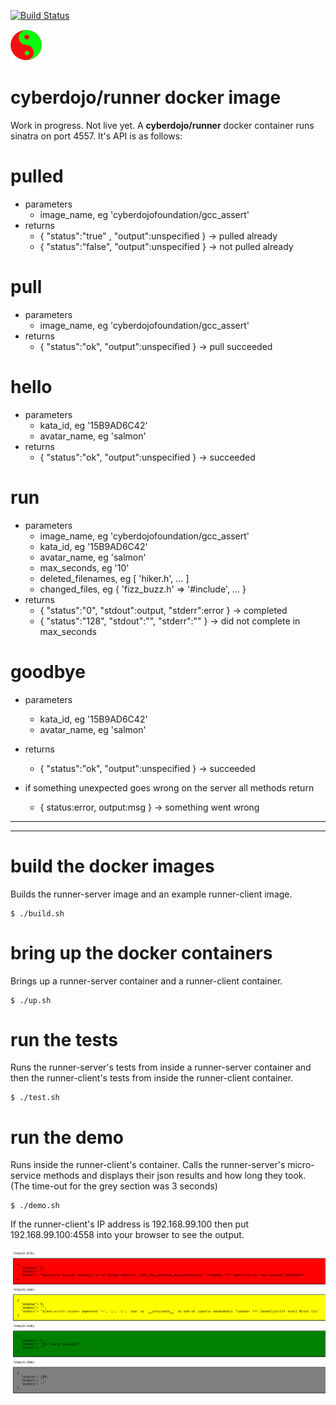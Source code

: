 
[![Build Status](https://travis-ci.org/cyber-dojo/runner.svg?branch=master)](https://travis-ci.org/cyber-dojo/runner)

<img src="https://raw.githubusercontent.com/cyber-dojo/nginx/master/images/home_page_logo.png" alt="cyber-dojo yin/yang logo" width="50px" height="50px"/>

# cyberdojo/runner docker image

Work in progress. Not live yet.
A **cyberdojo/runner** docker container runs sinatra on port 4557.
It's API is as follows:

# pulled
- parameters
  * image_name, eg 'cyberdojofoundation/gcc_assert'
- returns
  * { "status":"true" , "output":unspecified } -> pulled already
  * { "status":"false", "output":unspecified } -> not pulled already

# pull
- parameters
  * image_name, eg 'cyberdojofoundation/gcc_assert'
- returns
  * { "status":"ok", "output":unspecified } -> pull succeeded

# hello
- parameters
  * kata_id, eg '15B9AD6C42'
  * avatar_name, eg 'salmon'
- returns
  * { "status":"ok", "output":unspecified } -> succeeded

# run
- parameters
  * image_name, eg 'cyberdojofoundation/gcc_assert'
  * kata_id, eg '15B9AD6C42'
  * avatar_name, eg 'salmon'
  * max_seconds, eg '10'
  * deleted_filenames, eg [ 'hiker.h', ... ]
  * changed_files, eg { 'fizz_buzz.h' => '#include', ... }
- returns
  * { "status":"0",   "stdout":output, "stderr":error } -> completed
  * { "status":"128", "stdout":"", "stderr":"" } -> did not complete in max_seconds

# goodbye
- parameters
  * kata_id, eg '15B9AD6C42'
  * avatar_name, eg 'salmon'
- returns
  * { "status":"ok", "output":unspecified } -> succeeded

- if something unexpected goes wrong on the server all methods return
  * { status:error, output:msg } -> something went wrong


- - - -
- - - -

# build the docker images
Builds the runner-server image and an example runner-client image.
```
$ ./build.sh
```

# bring up the docker containers
Brings up a runner-server container and a runner-client container.

```
$ ./up.sh
```

# run the tests
Runs the runner-server's tests from inside a runner-server container
and then the runner-client's tests from inside the runner-client container.
```
$ ./test.sh
```

# run the demo
Runs inside the runner-client's container.
Calls the runner-server's micro-service methods
and displays their json results and how long they took.
(The time-out for the grey section was 3 seconds)
```
$ ./demo.sh
```
If the runner-client's IP address is 192.168.99.100 then put
192.168.99.100:4558 into your browser to see the output.

![Alt text](red_amber_green_demo.png?raw=true "title")

